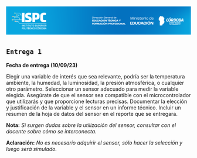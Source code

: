 ![logo](/src/ISPC_portada.png)

## __`Entrega 1`__ 

**Fecha de entrega (10/09/23)**  

Elegir una variable de interés que sea relevante, podría ser la
temperatura ambiente, la humedad, la luminosidad, la presión
atmosférica, o cualquier otro parámetro.
Seleccionar un sensor adecuado para medir la variable elegida. Asegúrate
de que el sensor sea compatible con el microcontrolador que utilizarás y
que proporcione lecturas precisas.
Documentar la elección y justificación de la variable y el sensor en un
informe técnico. Incluir un resumen de la hoja de datos del sensor en el
reporte que se entregara.  

**Nota:** *Si surgen dudas sobre la utilización del sensor, consultar con el
docente sobre cómo se interconecta.*  

**Aclaración:** *No es necesario adquirir el sensor, sólo hacer la
selección y luego será simulado.*